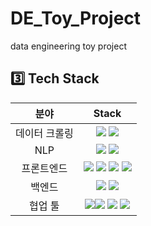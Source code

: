 # DE_Toy_Project
data engineering toy project


## 3️⃣ Tech Stack
| 분야 | Stack |
| :---:| :--: |
| 데이터 크롤링 | <img src="https://img.shields.io/badge/selenium-43B02A?style=for-the-badge&logo=Selenium&logoColor=white"> <img src="https://img.shields.io/badge/python-3776AB?style=for-the-badge&logo=python&logoColor=white">|
| NLP | <img src="https://img.shields.io/badge/koNLPy-66459B?style=for-the-badge&logo=&logoColor=white"> <img src="https://img.shields.io/badge/keybert-E01F3D?style=for-the-badge&logo=&logoColor=white">|
| 프론트엔드 | <img src="https://img.shields.io/badge/html-E34F26?style=for-the-badge&logo=html5&logoColor=white"> <img src="https://img.shields.io/badge/css-1572B6?style=for-the-badge&logo=css3&logoColor=white"> <img src="https://img.shields.io/badge/javascript-F7DF1E?style=for-the-badge&logo=JavaScript&logoColor=white"> <img src="https://img.shields.io/badge/tailwindcss-06B6D4?style=for-the-badge&logo=tailwindcss&logoColor=white"> |
| 백엔드 | <img src="https://img.shields.io/badge/django-092E20?style=for-the-badge&logo=django&logoColor=white"> <img src="https://img.shields.io/badge/sqlite-003B57?style=for-the-badge&logo=sqlite&logoColor=white">|
| 협업 툴 | <img src="https://img.shields.io/badge/git-F64935?style=for-the-badge&logo=git&logoColor=white"><img src="https://img.shields.io/badge/github-181717?style=for-the-badge&logo=github&logoColor=white"> <img src="https://img.shields.io/badge/trello-0052CC?style=for-the-badge&logo=trello&logoColor=white"> <img src="https://img.shields.io/badge/miro-050038?style=for-the-badge&logo=miro&logoColor=white">| 
